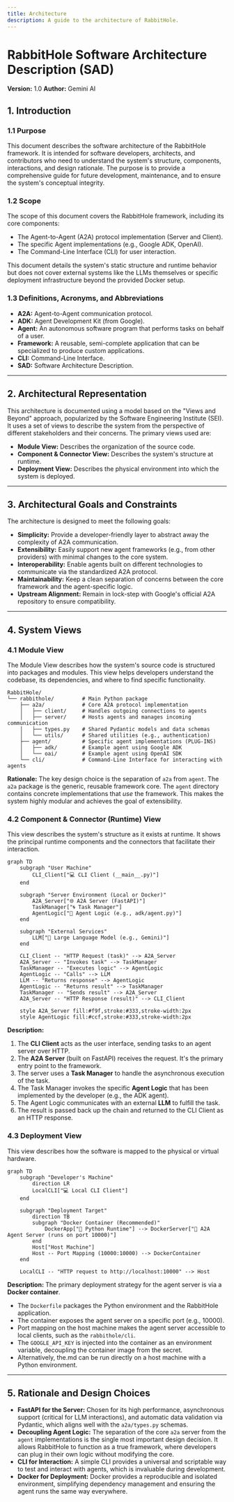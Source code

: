 ```yaml
---
title: Architecture
description: A guide to the architecture of RabbitHole.
---
```


# RabbitHole Software Architecture Description (SAD)

**Version:** 1.0
**Author:** Gemini AI

## 1. Introduction

### 1.1 Purpose
This document describes the software architecture of the RabbitHole framework. It is intended for software developers, architects, and contributors who need to understand the system's structure, components, interactions, and design rationale. The purpose is to provide a comprehensive guide for future development, maintenance, and to ensure the system's conceptual integrity.

### 1.2 Scope
The scope of this document covers the RabbitHole framework, including its core components:
- The Agent-to-Agent (A2A) protocol implementation (Server and Client).
- The specific Agent implementations (e.g., Google ADK, OpenAI).
- The Command-Line Interface (CLI) for user interaction.

This document details the system's static structure and runtime behavior but does not cover external systems like the LLMs themselves or specific deployment infrastructure beyond the provided Docker setup.

### 1.3 Definitions, Acronyms, and Abbreviations
- **A2A:** Agent-to-Agent communication protocol.
- **ADK:** Agent Development Kit (from Google).
- **Agent:** An autonomous software program that performs tasks on behalf of a user.
- **Framework:** A reusable, semi-complete application that can be specialized to produce custom applications.
- **CLI:** Command-Line Interface.
- **SAD:** Software Architecture Description.

---

## 2. Architectural Representation
This architecture is documented using a model based on the "Views and Beyond" approach, popularized by the Software Engineering Institute (SEI). It uses a set of views to describe the system from the perspective of different stakeholders and their concerns. The primary views used are:
- **Module View:** Describes the organization of the source code.
- **Component & Connector View:** Describes the system's structure at runtime.
- **Deployment View:** Describes the physical environment into which the system is deployed.

---

## 3. Architectural Goals and Constraints
The architecture is designed to meet the following goals:
- **Simplicity:** Provide a developer-friendly layer to abstract away the complexity of A2A communication.
- **Extensibility:** Easily support new agent frameworks (e.g., from other providers) with minimal changes to the core system.
- **Interoperability:** Enable agents built on different technologies to communicate via the standardized A2A protocol.
- **Maintainability:** Keep a clean separation of concerns between the core framework and the agent-specific logic.
- **Upstream Alignment:** Remain in lock-step with Google's official A2A repository to ensure compatibility.

---

## 4. System Views

### 4.1 Module View
The Module View describes how the system's source code is structured into packages and modules. This view helps developers understand the codebase, its dependencies, and where to find specific functionality.

```
RabbitHole/
└── rabbithole/         # Main Python package
    ├── a2a/            # Core A2A protocol implementation
    │   ├── client/     # Handles outgoing connections to agents
    │   ├── server/     # Hosts agents and manages incoming communication
    │   ├── types.py    # Shared Pydantic models and data schemas
    │   └── utils/      # Shared utilities (e.g., authentication)
    ├── agent/          # Specific agent implementations (PLUG-INS)
    │   ├── adk/        # Example agent using Google ADK
    │   └── oai/        # Example agent using OpenAI SDK
    └── cli/            # Command-Line Interface for interacting with agents
```
**Rationale:** The key design choice is the separation of `a2a` from `agent`. The `a2a` package is the generic, reusable framework core. The `agent` directory contains concrete implementations that *use* the framework. This makes the system highly modular and achieves the goal of extensibility.

### 4.2 Component & Connector (Runtime) View
This view describes the system's structure as it exists at runtime. It shows the principal runtime components and the connectors that facilitate their interaction.

```mermaid
graph TD
    subgraph "User Machine"
        CLI_Client["💻 CLI Client (__main__.py)"]
    end

    subgraph "Server Environment (Local or Docker)"
        A2A_Server["🌐 A2A Server (FastAPI)"]
        TaskManager["🌀 Task Manager"]
        AgentLogic["🤖 Agent Logic (e.g., adk/agent.py)"]
    end

    subgraph "External Services"
        LLM["🧠 Large Language Model (e.g., Gemini)"]
    end

    CLI_Client -- "HTTP Request (task)" --> A2A_Server
    A2A_Server -- "Invokes task" --> TaskManager
    TaskManager -- "Executes logic" --> AgentLogic
    AgentLogic -- "Calls" --> LLM
    LLM -- "Returns response" --> AgentLogic
    AgentLogic -- "Returns result" --> TaskManager
    TaskManager -- "Sends result" --> A2A_Server
    A2A_Server -- "HTTP Response (result)" --> CLI_Client

    style A2A_Server fill:#f9f,stroke:#333,stroke-width:2px
    style AgentLogic fill:#ccf,stroke:#333,stroke-width:2px
```
**Description:**
1.  The **CLI Client** acts as the user interface, sending tasks to an agent server over HTTP.
2.  The **A2A Server** (built on FastAPI) receives the request. It's the primary entry point to the framework.
3.  The server uses a **Task Manager** to handle the asynchronous execution of the task.
4.  The Task Manager invokes the specific **Agent Logic** that has been implemented by the developer (e.g., the ADK agent).
5.  The Agent Logic communicates with an external **LLM** to fulfill the task.
6.  The result is passed back up the chain and returned to the CLI Client as an HTTP response.

### 4.3 Deployment View
This view describes how the software is mapped to the physical or virtual hardware.

```mermaid
graph TD
    subgraph "Developer's Machine"
        direction LR
        LocalCLI["💻 Local CLI Client"]
    end

    subgraph "Deployment Target"
        direction TB
        subgraph "Docker Container (Recommended)"
            DockerApp["🐍 Python Runtime"] --> DockerServer["🚀 A2A Agent Server (runs on port 10000)"]
        end
        Host["Host Machine"]
        Host -- Port Mapping (10000:10000) --> DockerContainer
    end

    LocalCLI -- "HTTP request to http://localhost:10000" --> Host

```
**Description:**
The primary deployment strategy for the agent server is via a **Docker container**.
- The `Dockerfile` packages the Python environment and the RabbitHole application.
- The container exposes the agent server on a specific port (e.g., 10000).
- Port mapping on the host machine makes the agent server accessible to local clients, such as the `rabbithole/cli`.
- The `GOOGLE_API_KEY` is injected into the container as an environment variable, decoupling the container image from the secret.
- Alternatively, the.md can be run directly on a host machine with a Python environment.

---

## 5. Rationale and Design Choices
- **FastAPI for the Server:** Chosen for its high performance, asynchronous support (critical for LLM interactions), and automatic data validation via Pydantic, which aligns well with the `a2a/types.py` schemas.
- **Decoupling Agent Logic:** The separation of the core `a2a` server from the `agent` implementations is the single most important design decision. It allows RabbitHole to function as a true framework, where developers can plug in their own logic without modifying the core.
- **CLI for Interaction:** A simple CLI provides a universal and scriptable way to test and interact with agents, which is invaluable during development.
- **Docker for Deployment:** Docker provides a reproducible and isolated environment, simplifying dependency management and ensuring the agent runs the same way everywhere. 